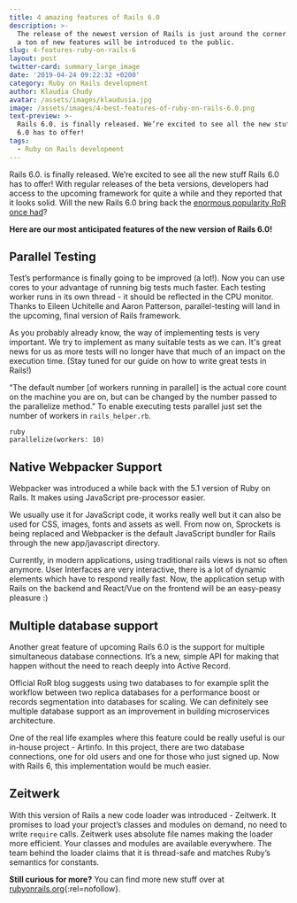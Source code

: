 ```yaml
---
title: 4 amazing features of Rails 6.0
description: >-
  The release of the newest version of Rails is just around the corner. With it,
  a ton of new features will be introduced to the public.
slug: 4-features-ruby-on-rails-6
layout: post
twitter-card: summary_large_image
date: '2019-04-24 09:22:32 +0200'
category: Ruby on Rails development
author: Klaudia Chudy
avatar: /assets/images/klaudusia.jpg
image: /assets/images/4-best-features-of-ruby-on-rails-6.0.png
text-preview: >-
  Rails 6.0. is finally released. We’re excited to see all the new stuff Rails
  6.0 has to offer!
tags:
  - Ruby on Rails development
---
```

Rails 6.0. is finally released. We’re excited to see all the new stuff Rails 6.0 has to offer! With regular releases of the beta versions, developers had access to the upcoming framework for quite a while and they reported that it looks solid. Will the new Rails 6.0 bring back the [enormous popularity RoR once had](https://naturaily.com/blog/who-gives-f-about-rails)? 

**Here are our most anticipated features of the new version of Rails 6.0!**

## Parallel Testing

Test’s performance is finally going to be improved (a lot!). Now you can use cores to your advantage of running big tests much faster. Each testing worker runs in its own thread - it should be reflected in the CPU monitor. Thanks to Eileen Uchitelle and Aaron Patterson, parallel-testing will land in the upcoming, final version of Rails framework.

As you probably already know, the way of implementing tests is very important. We try to implement as many suitable tests as we can. It's great news for us as more tests will no longer have that much of an impact on the execution time. (Stay tuned for our guide on how to write great tests in Rails!)

“The default number [of workers running  in parallel] is the actual core count on the machine you are on, but can be changed by the number passed to the parallelize method.” To enable executing tests parallel just set the number of workers in `rails_helper.rb`.

```ruby
parallelize(workers: 10)
```

## Native Webpacker Support

Webpacker was introduced a while back with the 5.1 version of Ruby on Rails. It makes using JavaScript pre-processor easier. 

We usually use it for JavaScript code, it works really well but it can also be used for CSS, images, fonts and assets as well. From now on, Sprockets is being replaced and Webpacker is the default JavaScript bundler for Rails through the new app/javascript directory.

Currently, in modern applications, using traditional rails views is not so often anymore. User Interfaces are very interactive, there is a lot of dynamic elements which have to respond really fast. Now, the application setup with Rails on the backend and React/Vue on the frontend will be an easy-peasy pleasure :)

## Multiple database support

Another great feature of upcoming Rails 6.0 is the support for multiple simultaneous database connections. It’s a new, simple API for making that happen without the need to reach deeply into Active Record. 

Official RoR blog suggests using two databases to for example split the workflow between two replica databases for a performance boost or records segmentation into databases for scaling. We can definitely see multiple database support as an improvement in building microservices architecture. 

One of the real life examples where this feature could be really useful is our in-house project - Artinfo. In this project, there are two database connections, one for old users and one for those who just signed up. Now with Rails 6, this implementation would be much easier. 



## Zeitwerk

With this version of Rails a new code loader was introduced - Zeitwerk. It promises to load your project’s classes and modules on demand, no need to write `require` calls. Zeitwerk uses absolute file names making the loader more efficient. Your classes and modules are available everywhere. The team behind the loader claims that it is thread-safe and matches Ruby’s semantics for constants. 


**Still curious for more?** You can find more new stuff over at [rubyonrails.org](https://weblog.rubyonrails.org/2019/8/15/Rails-6-0-final-release){:rel=nofollow}. 
